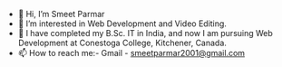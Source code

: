 - 👋 Hi, I’m Smeet Parmar
- 👀 I’m interested in Web Development and Video Editing.
- 🌱 I have completed my B.Sc. IT in India, and now I am pursuing Web Development at Conestoga College, Kitchener, Canada.
- 📫 How to reach me:-
Gmail - smeetparmar2001@gmail.com

<!---
SmeetParmar/SmeetParmar is a ✨ special ✨ repository because its `README.md` (this file) appears on your GitHub profile.
You can click the Preview link to take a look at your changes.
--->

